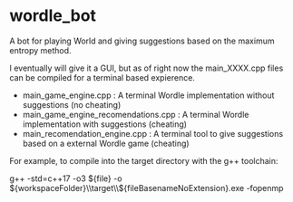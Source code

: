 # wordle_bot
A bot for playing World and giving suggestions based on the maximum entropy method.

I eventually will give it a GUI, but as of right now the main_XXXX.cpp files can be compiled for a terminal based expierence.

- main_game_engine.cpp : A terminal Wordle implementation without suggestions (no cheating)
- main_game_engine_recomendations.cpp : A terminal Wordle implementation with suggestions (cheating)
- main_recomendation_engine.cpp : A terminal tool to give suggestions based on a external Wordle game (cheating)

For example, to compile into the target directory with the g++ toolchain:

  g++ -std=c++17 -o3 ${file} -o ${workspaceFolder}\\target\\${fileBasenameNoExtension}.exe -fopenmp


